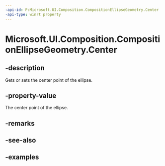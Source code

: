 ```yaml
---
-api-id: P:Microsoft.UI.Composition.CompositionEllipseGeometry.Center
-api-type: winrt property
---
```


<!-- Property syntax.
public Vector2 Center { get;  set; }
-->

# Microsoft.UI.Composition.CompositionEllipseGeometry.Center

## -description

Gets or sets the center point of the ellipse.

## -property-value

The center point of the ellipse.

## -remarks

## -see-also

## -examples

